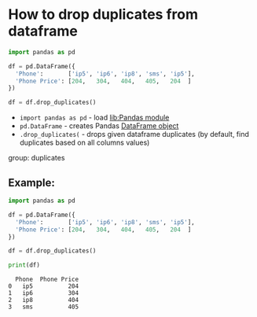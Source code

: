 # How to drop duplicates from dataframe

```python
import pandas as pd

df = pd.DataFrame({
  'Phone':       ['ip5', 'ip6', 'ip8', 'sms', 'ip5'],
  'Phone Price': [204,   304,   404,   405,   204  ]
})

df = df.drop_duplicates()
```

- `import pandas as pd` - load [lib:Pandas module](/python-pandas/how-to-install-pandas)
- `pd.DataFrame` - creates Pandas [DataFrame object](https://pandas.pydata.org/docs/reference/api/pandas.DataFrame.html)
- `.drop_duplicates(` - drops given dataframe duplicates (by default, find duplicates based on all columns values)

group: duplicates

## Example: 
```python
import pandas as pd

df = pd.DataFrame({
  'Phone':       ['ip5', 'ip6', 'ip8', 'sms', 'ip5'],
  'Phone Price': [204,   304,   404,   405,   204  ]
})

df = df.drop_duplicates()

print(df)
```
```
  Phone  Phone Price
0   ip5          204
1   ip6          304
2   ip8          404
3   sms          405

```

